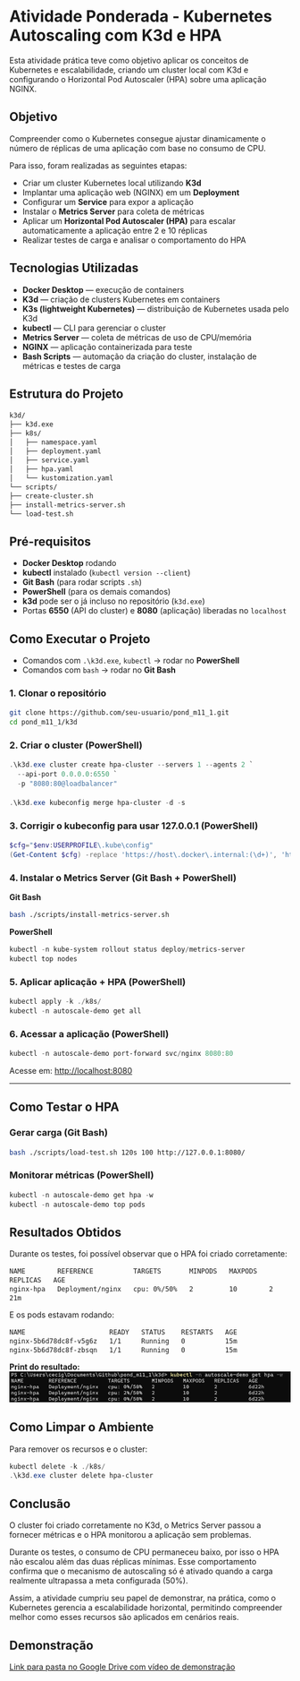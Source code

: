 # Atividade Ponderada - Kubernetes Autoscaling com K3d e HPA
Esta atividade prática teve como objetivo aplicar os conceitos de Kubernetes e escalabilidade, criando um cluster local com K3d e configurando o Horizontal Pod Autoscaler (HPA) sobre uma aplicação NGINX.

## Objetivo
Compreender como o Kubernetes consegue ajustar dinamicamente o número de réplicas de uma aplicação com base no consumo de CPU.

Para isso, foram realizadas as seguintes etapas:
- Criar um cluster Kubernetes local utilizando **K3d** 
- Implantar uma aplicação web (NGINX) em um **Deployment**  
- Configurar um **Service** para expor a aplicação
- Instalar o **Metrics Server** para coleta de métricas 
- Aplicar um **Horizontal Pod Autoscaler (HPA)** para escalar automaticamente a aplicação entre 2 e 10 réplicas  
- Realizar testes de carga e analisar o comportamento do HPA

## Tecnologias Utilizadas
- **Docker Desktop** — execução de containers  
- **K3d** — criação de clusters Kubernetes em containers  
- **K3s (lightweight Kubernetes)** — distribuição de Kubernetes usada pelo K3d  
- **kubectl** — CLI para gerenciar o cluster  
- **Metrics Server** — coleta de métricas de uso de CPU/memória  
- **NGINX** — aplicação containerizada para teste  
- **Bash Scripts** — automação da criação do cluster, instalação de métricas e testes de carga  

## Estrutura do Projeto
```
k3d/
├── k3d.exe
├── k8s/
│   ├── namespace.yaml
│   ├── deployment.yaml
│   ├── service.yaml
│   ├── hpa.yaml
│   └── kustomization.yaml
└── scripts/
├── create-cluster.sh
├── install-metrics-server.sh
└── load-test.sh

````

## Pré-requisitos
- **Docker Desktop** rodando 
- **kubectl** instalado (`kubectl version --client`)  
- **Git Bash** (para rodar scripts `.sh`)  
- **PowerShell** (para os demais comandos)  
- **k3d** pode ser o já incluso no repositório (`k3d.exe`)  
- Portas **6550** (API do cluster) e **8080** (aplicação) liberadas no `localhost`

## Como Executar o Projeto
- Comandos com `.\k3d.exe`, `kubectl` → rodar no **PowerShell**  
- Comandos com `bash` → rodar no **Git Bash**

### 1. Clonar o repositório
```bash
git clone https://github.com/seu-usuario/pond_m11_1.git
cd pond_m11_1/k3d
````

### 2. Criar o cluster (PowerShell)

```powershell
.\k3d.exe cluster create hpa-cluster --servers 1 --agents 2 `
  --api-port 0.0.0.0:6550 `
  -p "8080:80@loadbalancer"

.\k3d.exe kubeconfig merge hpa-cluster -d -s
```

### 3. Corrigir o kubeconfig para usar 127.0.0.1 (PowerShell)

```powershell
$cfg="$env:USERPROFILE\.kube\config"
(Get-Content $cfg) -replace 'https://host\.docker\.internal:(\d+)', 'https://127.0.0.1:$1' | Set-Content $cfg
```

### 4. Instalar o Metrics Server (Git Bash + PowerShell)

**Git Bash**

```bash
bash ./scripts/install-metrics-server.sh
```

**PowerShell**

```powershell
kubectl -n kube-system rollout status deploy/metrics-server
kubectl top nodes
```

### 5. Aplicar aplicação + HPA (PowerShell)

```powershell
kubectl apply -k ./k8s/
kubectl -n autoscale-demo get all
```

### 6. Acessar a aplicação (PowerShell)

```powershell
kubectl -n autoscale-demo port-forward svc/nginx 8080:80
```

Acesse em: [http://localhost:8080](http://localhost:8080)

---

## Como Testar o HPA

### Gerar carga (Git Bash)

```bash
bash ./scripts/load-test.sh 120s 100 http://127.0.0.1:8080/
```

### Monitorar métricas (PowerShell)

```powershell
kubectl -n autoscale-demo get hpa -w
kubectl -n autoscale-demo top pods
```

## Resultados Obtidos

Durante os testes, foi possível observar que o HPA foi criado corretamente:

```text
NAME        REFERENCE          TARGETS       MINPODS   MAXPODS   REPLICAS   AGE
nginx-hpa   Deployment/nginx   cpu: 0%/50%   2         10        2          21m
```

E os pods estavam rodando:

```text
NAME                     READY   STATUS    RESTARTS   AGE
nginx-5b6d78dc8f-v5g6z   1/1     Running   0          15m
nginx-5b6d78dc8f-zbsqn   1/1     Running   0          15m
```

**Print do resultado:**
![Resultado](resultado-pond1-11.png)

## Como Limpar o Ambiente

Para remover os recursos e o cluster:

```powershell
kubectl delete -k ./k8s/
.\k3d.exe cluster delete hpa-cluster
```

## Conclusão
O cluster foi criado corretamente no K3d, o Metrics Server passou a fornecer métricas e o HPA monitorou a aplicação sem problemas.

Durante os testes, o consumo de CPU permaneceu baixo, por isso o HPA não escalou além das duas réplicas mínimas. Esse comportamento confirma que o mecanismo de autoscaling só é ativado quando a carga realmente ultrapassa a meta configurada (50%).

Assim, a atividade cumpriu seu papel de demonstrar, na prática, como o Kubernetes gerencia a escalabilidade horizontal, permitindo compreender melhor como esses recursos são aplicados em cenários reais.

## Demonstração
[Link para pasta no Google Drive com vídeo de demonstração](https://drive.google.com/drive/folders/1iOkzH15NLHZcgKX5GmsAb1lfoysjpm5T?usp=sharing)

